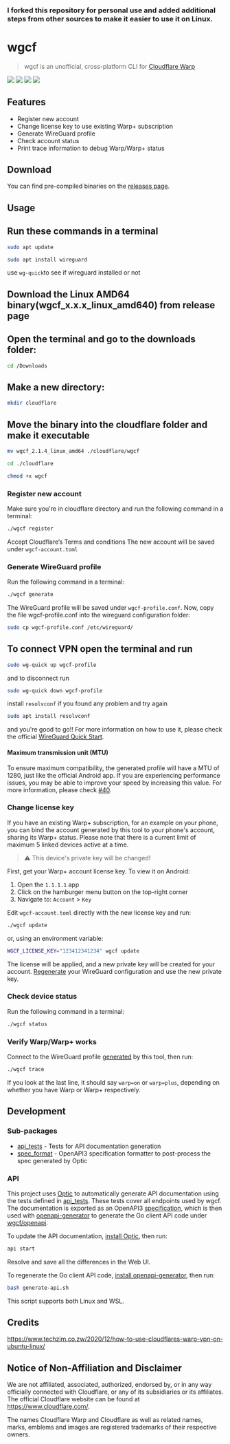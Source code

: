 ### I forked this repository for personal use and added additional steps from other sources to make it easier to use it on Linux.
# wgcf
> wgcf is an unofficial, cross-platform CLI for [Cloudflare Warp](https://1.1.1.1/)

![](https://img.shields.io/drone/build/ViRb3/wgcf)
![](https://img.shields.io/github/issues/ViRb3/wgcf)
![](https://img.shields.io/github/downloads/ViRb3/wgcf/total)
![](https://img.shields.io/github/languages/code-size/ViRb3/wgcf)

## Features
- Register new account
- Change license key to use existing Warp+ subscription
- Generate WireGuard profile
- Check account status
- Print trace information to debug Warp/Warp+ status

## Download
You can find pre-compiled binaries on the [releases page](https://github.com/ViRb3/wgcf/releases).

## Usage

## Run these commands in a terminal
  ```bash
sudo apt update
```
```bash
sudo apt install wireguard
```
use ```wg-quick```to see if wireguard installed or not

## Download the Linux AMD64 binary(wgcf_x.x.x_linux_amd640) from release page

## Open the terminal and go to the downloads folder:
```bash
cd /Downloads
```
## Make a new directory:
```bash
mkdir cloudflare
```
## Move the binary into the cloudflare folder and make it executable
```bash
mv wgcf_2.1.4_linux_amd64 ./cloudflare/wgcf
```
```bash
cd ./cloudflare
```
```bash
chmod +x wgcf
```

### Register new account
Make sure you're in cloudflare directory and run the following command in a terminal:
```bash
./wgcf register
```
Accept Cloudflare’s Terms and conditions
The new account will be saved under `wgcf-account.toml`

### Generate WireGuard profile
Run the following command in a terminal:
```bash
./wgcf generate
```
The WireGuard profile will be saved under `wgcf-profile.conf`.
Now, copy the file wgcf-profile.conf into the wireguard configuration folder:
```bash
sudo cp wgcf-profile.conf /etc/wireguard/
```

## To connect VPN open the terminal and run 
```bash
sudo wg-quick up wgcf-profile
```
and to disconnect run
```bash
sudo wg-quick down wgcf-profile
```
install ```resolvconf``` if you found any problem and try again
```bash
sudo apt install resolvconf
```
and you're good to go!!
For more information on how to use it, please check the official [WireGuard Quick Start](https://www.wireguard.com/quickstart/).

#### Maximum transmission unit (MTU)
To ensure maximum compatibility, the generated profile will have a MTU of 1280, just like the official Android app. If you are experiencing performance issues, you may be able to improve your speed by increasing this value. For more information, please check [#40](https://github.com/ViRb3/wgcf/issues/40).

### Change license key
If you have an existing Warp+ subscription, for an example on your phone, you can bind the account generated by this tool to your phone's account, sharing its Warp+ status. Please note that there is a current limit of maximum 5 linked devices active at a time. 

> :warning: This device's private key will be changed!

First, get your Warp+ account license key. To view it on Android:
1. Open the `1.1.1.1` app
2. Click on the hamburger menu button on the top-right corner
3. Navigate to: `Account` > `Key`

Edit `wgcf-account.toml` directly with the new license key and run:
```bash
./wgcf update
```
or, using an environment variable:
```bash
WGCF_LICENSE_KEY="123412341234" wgcf update
```
The license will be applied, and a new private key will be created for your account. [Regenerate](#generate-wireguard-profile) your WireGuard configuration and use the new private key.


### Check device status
Run the following command in a terminal:
```bash
./wgcf status
```

### Verify Warp/Warp+ works
Connect to the WireGuard profile [generated](#generate-wireguard-profile) by this tool, then run:
```bash
./wgcf trace
```
If you look at the last line, it should say `warp=on` or `warp=plus`, depending on whether you have Warp or Warp+ respectively.

## Development
### Sub-packages
- [api_tests](api_tests/main.go) - Tests for API documentation generation
- [spec_format](spec_format/main.go) - OpenAPI3 specification formatter to post-process the spec generated by Optic
### API
This project uses [Optic](https://github.com/opticdev/optic) to automatically generate API documentation using the tests defined in [api_tests](api_tests/main.go). These tests cover all endpoints used by wgcf. The documentation is exported as an OpenAPI3 [specification](openapi-spec.json), which is then used with [openapi-generator](https://openapi-generator.tech/) to generate the Go client API code under [wgcf/openapi](openapi/client.go).

To update the API documentation, [install Optic](https://github.com/opticdev/optic/releases/latest), then run:
```bash
api start
```
Resolve and save all the differences in the Web UI.

To regenerate the Go client API code, [install openapi-generator](https://openapi-generator.tech/docs/installation), then run:
```bash
bash generate-api.sh
```
This script supports both Linux and WSL.

## Credits
https://www.techzim.co.zw/2020/12/how-to-use-cloudflares-warp-vpn-on-ubuntu-linux/


## Notice of Non-Affiliation and Disclaimer
We are not affiliated, associated, authorized, endorsed by, or in any way officially connected with Cloudflare, or any of its subsidiaries or its affiliates. The official Cloudflare website can be found at https://www.cloudflare.com/.

The names Cloudflare Warp and Cloudflare as well as related names, marks, emblems and images are registered trademarks of their respective owners.
